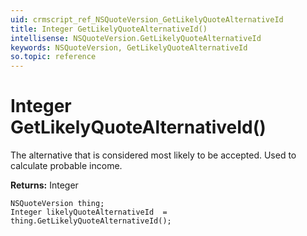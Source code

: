 ```yaml
---
uid: crmscript_ref_NSQuoteVersion_GetLikelyQuoteAlternativeId
title: Integer GetLikelyQuoteAlternativeId()
intellisense: NSQuoteVersion.GetLikelyQuoteAlternativeId
keywords: NSQuoteVersion, GetLikelyQuoteAlternativeId
so.topic: reference
---
```


# Integer GetLikelyQuoteAlternativeId()

The alternative that is considered most likely to be accepted. Used to calculate probable income.

**Returns:** Integer

```crmscript
NSQuoteVersion thing;
Integer likelyQuoteAlternativeId  = thing.GetLikelyQuoteAlternativeId();
```

